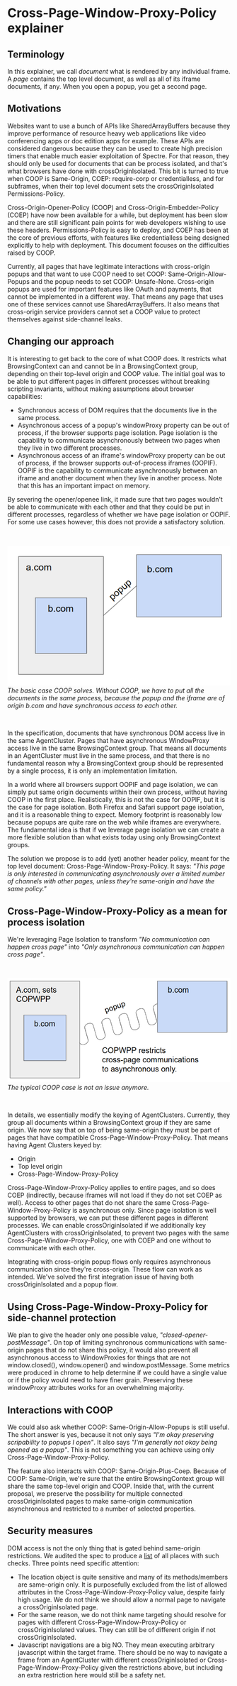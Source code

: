 # Cross-Page-Window-Proxy-Policy explainer

## Terminology
In this explainer, we call _document_ what is rendered by any individual frame. A _page_ contains the top level document, as well as all of its iframe documents, if any. When you open a popup, you get a second page.

## Motivations
Websites want to use a bunch of APIs like SharedArrayBuffers because they improve performance of resource heavy web applications like video conferencing apps or doc edition apps for example. These APIs are considered dangerous because they can be used to create high precision timers that enable much easier exploitation of Spectre. For that reason, they should only be used for documents that can be process isolated, and that's what browsers have done with crossOriginIsolated. This bit is turned to true when COOP is Same-Origin, COEP: require-corp or credentialless, and for subframes, when their top level document sets the crossOriginIsolated Permissions-Policy.

Cross-Origin-Opener-Policy (COOP) and Cross-Origin-Embedder-Policy (COEP) have now been available for a while, but deployment has been slow and there are still significant pain points for web developers wishing to use these headers. Permissions-Policy is easy to deploy, and COEP has been at the core of previous efforts, with features like credentialless being designed explicitly to help with deployment. This document focuses on the difficulties raised by COOP.

Currently, all pages that have legitimate interactions with cross-origin popups and that want to use COOP need to set COOP: Same-Origin-Allow-Popups and the popup needs to set COOP: Unsafe-None. Cross-origin popups are used for important features like OAuth and payments, that cannot be implemented in a different way. That means any page that uses one of these services cannot use SharedArrayBuffers. It also means that cross-origin service providers cannot set a COOP value to protect themselves against side-channel leaks.

## Changing our approach
It is interesting to get back to the core of what COOP does. It restricts what BrowsingContext can and cannot be in a BrowsingContext group, depending on their top-level origin and COOP value. The initial goal was to be able to put different pages in different processes without breaking scripting invariants, without making assumptions about browser capabilities:

* Synchronous access of DOM requires that the documents live in the same process.
* Asynchronous access of a popup's windowProxy property can be out of process, if the browser supports page isolation. Page isolation is the capability to communicate asynchronously between two pages when they live in two different processes.
* Asynchronous access of an iframe's windowProxy property can be out of process, if the browser supports out-of-process iframes (OOPIF). OOPIF is the capability to communicate asynchronously between an iframe and another document when they live in another process. Note that this has an important impact on memory.

By severing the opener/openee link, it made sure that two pages wouldn't be able to communicate with each other and that they could be put in different processes, regardless of whether we have page isolation or OOPIF. For some use cases however, this does not provide a satisfactory solution.

</br>

![image](resources/coop_basic_issue.png)  
_The basic case COOP solves. Without COOP, we have to put all the documents in the same process, because the popup and the iframe are of origin b.com and have synchronous access to each other._

</br>

In the specification, documents that have synchronous DOM access live in the same AgentCluster. Pages that have asynchronous WindowProxy access live in the same BrowsingContext group. That means all documents in an AgentCluster must live in the same process, and that there is no fundamental reason why a BrowsingContext group should be represented by a single process, it is only an implementation limitation.

In a world where all browsers support OOPIF and page isolation, we can simply put same origin documents within their own process, without having COOP in the first place. Realistically, this is not the case for OOPIF, but it is the case for page isolation. Both Firefox and Safari support page isolation, and it is a reasonable thing to expect. Memory footprint is reasonably low because popups are quite rare on the web while iframes are everywhere. The fundamental idea is that if we leverage page isolation we can create a more flexible solution than what exists today using only BrowsingContext groups.

The solution we propose is to add (yet) another header policy, meant for the top level document: Cross-Page-Window-Proxy-Policy. It says: _"This page is only interested in communicating asynchronously over a limited number of channels with other pages, unless they're same-origin and have the same policy."_


## Cross-Page-Window-Proxy-Policy as a mean for process isolation
We're leveraging Page Isolation to transform _"No communication can happen cross page"_ into _"Only asynchronous communication can happen cross page"_.

</br>

![image](resources/post_copwpp_diagram.png)  
_The typical COOP case is not an issue anymore._

</br>

In details, we essentially modify the keying of AgentClusters. Currently, they group all documents within a BrowsingContext group if they are same origin. We now say that on top of being same-origin they must be part of pages that have compatible Cross-Page-Window-Proxy-Policy. That means having Agent Clusters keyed by:

* Origin
* Top level origin
* Cross-Page-Window-Proxy-Policy

Cross-Page-Window-Proxy-Policy applies to entire pages, and so does COEP (indirectly, because iframes will not load if they do not set COEP as well). Access to other pages that do not share the same Cross-Page-Window-Proxy-Policy is asynchronous only. Since page isolation is well supported by browsers, we can put these different pages in different processes. We can enable crossOriginIsolated if we additionally key AgentClusters with crossOriginIsolated, to prevent two pages with the same Cross-Page-Window-Proxy-Policy, one with COEP and one without to communicate with each other.

Integrating with cross-origin popup flows only requires asynchronous communication since they're cross-origin. These flow can work as intended. We've solved the first integration issue of having both crossOriginIsolated and a popup flow.

## Using Cross-Page-Window-Proxy-Policy for side-channel protection
We plan to give the header only one possible value, _"closed-opener-postMessage"_. On top of limiting synchronous communications with same-origin pages that do not share this policy, it would also prevent all asynchronous access to WindowProxies for things that are not window.closed(), window.opener() and window.postMessage. Some metrics were produced in chrome to help determine if we could have a single value or if the policy would need to have finer grain. Preserving these windowProxy attributes works for an overwhelming majority.

## Interactions with COOP
We could also ask whether COOP: Same-Origin-Allow-Popups is still useful. The short answer is yes, because it not only says _"I'm okay preserving scripability to popups I open"_. It also says _"I'm generally not okay being opened as a popup"_. This is not something you can achieve using only Cross-Page-Window-Proxy-Policy.

The feature also interacts with COOP: Same-Origin-Plus-Coep. Because of COOP: Same-Origin, we're sure that the entire BrowsingContext group will share the same top-level origin and COOP. Inside that, with the current proposal, we preserve the possibility for multiple connected crossOriginIsolated pages to make same-origin communication asynchronous and restricted to a number of selected properties.

## Security measures
DOM access is not the only thing that is gated behind same-origin restrictions. We audited the spec to produce a [list](https://docs.google.com/spreadsheets/d/1e6LakHSKTD22XEYfULUJqUZEdLnzynMaZCefUe1zlRc/) of all places with such checks. Three points need specific attention:

* The location object is quite sensitive and many of its methods/members are same-origin only. It is purposefully excluded from the list of allowed attributes in the Cross-Page-Window-Proxy-Policy value, despite fairly high usage. We do not think we should allow a normal page to navigate a crossOriginIsolated page.
* For the same reason, we do not think name targeting should resolve for pages with different Cross-Page-Window-Proxy-Policy or crossOriginIsolated values. They can still be of different origin if not crossOriginIsolated.
* Javascript navigations are a big NO. They mean executing arbitrary javascript within the target frame. There should be no way to navigate a frame from an AgentCluster with different crossOriginIsolated or Cross-Page-Window-Proxy-Policy given the restrictions above, but including an extra restriction here would still be a safety net.